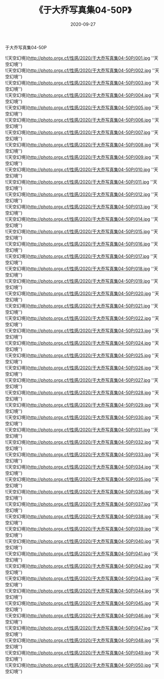 ﻿---
layout: post
title: 《于大乔写真集04-50P》
date: 2020-09-27
img: http://photo.orgx.cf/性感/2020/于大乔写真集04-50P/000.jpg
tags: [美女,性感,泳衣]
---

于大乔写真集04-50P



![天空幻境](http://photo.orgx.cf/性感/2020/于大乔写真集04-50P/001.jpg ''天空幻境'')<br>
![天空幻境](http://photo.orgx.cf/性感/2020/于大乔写真集04-50P/002.jpg ''天空幻境'')<br>
![天空幻境](http://photo.orgx.cf/性感/2020/于大乔写真集04-50P/003.jpg ''天空幻境'')<br>
![天空幻境](http://photo.orgx.cf/性感/2020/于大乔写真集04-50P/004.jpg ''天空幻境'')<br>
![天空幻境](http://photo.orgx.cf/性感/2020/于大乔写真集04-50P/005.jpg ''天空幻境'')<br>
![天空幻境](http://photo.orgx.cf/性感/2020/于大乔写真集04-50P/006.jpg ''天空幻境'')<br>
![天空幻境](http://photo.orgx.cf/性感/2020/于大乔写真集04-50P/007.jpg ''天空幻境'')<br>
![天空幻境](http://photo.orgx.cf/性感/2020/于大乔写真集04-50P/008.jpg ''天空幻境'')<br>
![天空幻境](http://photo.orgx.cf/性感/2020/于大乔写真集04-50P/009.jpg ''天空幻境'')<br>
![天空幻境](http://photo.orgx.cf/性感/2020/于大乔写真集04-50P/010.jpg ''天空幻境'')<br>
![天空幻境](http://photo.orgx.cf/性感/2020/于大乔写真集04-50P/011.jpg ''天空幻境'')<br>
![天空幻境](http://photo.orgx.cf/性感/2020/于大乔写真集04-50P/012.jpg ''天空幻境'')<br>
![天空幻境](http://photo.orgx.cf/性感/2020/于大乔写真集04-50P/013.jpg ''天空幻境'')<br>
![天空幻境](http://photo.orgx.cf/性感/2020/于大乔写真集04-50P/014.jpg ''天空幻境'')<br>
![天空幻境](http://photo.orgx.cf/性感/2020/于大乔写真集04-50P/015.jpg ''天空幻境'')<br>
![天空幻境](http://photo.orgx.cf/性感/2020/于大乔写真集04-50P/016.jpg ''天空幻境'')<br>
![天空幻境](http://photo.orgx.cf/性感/2020/于大乔写真集04-50P/017.jpg ''天空幻境'')<br>
![天空幻境](http://photo.orgx.cf/性感/2020/于大乔写真集04-50P/018.jpg ''天空幻境'')<br>
![天空幻境](http://photo.orgx.cf/性感/2020/于大乔写真集04-50P/019.jpg ''天空幻境'')<br>
![天空幻境](http://photo.orgx.cf/性感/2020/于大乔写真集04-50P/020.jpg ''天空幻境'')<br>
![天空幻境](http://photo.orgx.cf/性感/2020/于大乔写真集04-50P/021.jpg ''天空幻境'')<br>
![天空幻境](http://photo.orgx.cf/性感/2020/于大乔写真集04-50P/022.jpg ''天空幻境'')<br>
![天空幻境](http://photo.orgx.cf/性感/2020/于大乔写真集04-50P/023.jpg ''天空幻境'')<br>
![天空幻境](http://photo.orgx.cf/性感/2020/于大乔写真集04-50P/024.jpg ''天空幻境'')<br>
![天空幻境](http://photo.orgx.cf/性感/2020/于大乔写真集04-50P/025.jpg ''天空幻境'')<br>
![天空幻境](http://photo.orgx.cf/性感/2020/于大乔写真集04-50P/026.jpg ''天空幻境'')<br>
![天空幻境](http://photo.orgx.cf/性感/2020/于大乔写真集04-50P/027.jpg ''天空幻境'')<br>
![天空幻境](http://photo.orgx.cf/性感/2020/于大乔写真集04-50P/028.jpg ''天空幻境'')<br>
![天空幻境](http://photo.orgx.cf/性感/2020/于大乔写真集04-50P/029.jpg ''天空幻境'')<br>
![天空幻境](http://photo.orgx.cf/性感/2020/于大乔写真集04-50P/030.jpg ''天空幻境'')<br>
![天空幻境](http://photo.orgx.cf/性感/2020/于大乔写真集04-50P/031.jpg ''天空幻境'')<br>
![天空幻境](http://photo.orgx.cf/性感/2020/于大乔写真集04-50P/032.jpg ''天空幻境'')<br>
![天空幻境](http://photo.orgx.cf/性感/2020/于大乔写真集04-50P/033.jpg ''天空幻境'')<br>
![天空幻境](http://photo.orgx.cf/性感/2020/于大乔写真集04-50P/034.jpg ''天空幻境'')<br>
![天空幻境](http://photo.orgx.cf/性感/2020/于大乔写真集04-50P/035.jpg ''天空幻境'')<br>
![天空幻境](http://photo.orgx.cf/性感/2020/于大乔写真集04-50P/036.jpg ''天空幻境'')<br>
![天空幻境](http://photo.orgx.cf/性感/2020/于大乔写真集04-50P/037.jpg ''天空幻境'')<br>
![天空幻境](http://photo.orgx.cf/性感/2020/于大乔写真集04-50P/038.jpg ''天空幻境'')<br>
![天空幻境](http://photo.orgx.cf/性感/2020/于大乔写真集04-50P/039.jpg ''天空幻境'')<br>
![天空幻境](http://photo.orgx.cf/性感/2020/于大乔写真集04-50P/040.jpg ''天空幻境'')<br>
![天空幻境](http://photo.orgx.cf/性感/2020/于大乔写真集04-50P/041.jpg ''天空幻境'')<br>
![天空幻境](http://photo.orgx.cf/性感/2020/于大乔写真集04-50P/042.jpg ''天空幻境'')<br>
![天空幻境](http://photo.orgx.cf/性感/2020/于大乔写真集04-50P/043.jpg ''天空幻境'')<br>
![天空幻境](http://photo.orgx.cf/性感/2020/于大乔写真集04-50P/044.jpg ''天空幻境'')<br>
![天空幻境](http://photo.orgx.cf/性感/2020/于大乔写真集04-50P/045.jpg ''天空幻境'')<br>
![天空幻境](http://photo.orgx.cf/性感/2020/于大乔写真集04-50P/046.jpg ''天空幻境'')<br>
![天空幻境](http://photo.orgx.cf/性感/2020/于大乔写真集04-50P/047.jpg ''天空幻境'')<br>
![天空幻境](http://photo.orgx.cf/性感/2020/于大乔写真集04-50P/048.jpg ''天空幻境'')<br>
![天空幻境](http://photo.orgx.cf/性感/2020/于大乔写真集04-50P/049.jpg ''天空幻境'')<br>
![天空幻境](http://photo.orgx.cf/性感/2020/于大乔写真集04-50P/050.jpg ''天空幻境'')<br>